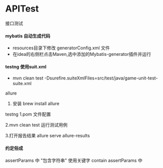 # APITest
接口测试

#### mybatis 自动生成代码
- resources目录下修改 generatorConfig.xml 文件
- 在idea的右侧栏点击Maven,选中添加的Mybatis-generator插件并运行









#### testng 使用suit.xml
- mvn clean test -Dsurefire.suiteXmlFiles=src/test/java/game-unit-test-suite.xml






allure

1. 安装
brew install allure





testng 
1.pom 文件配置

2.mvn clean test 运行测试用例


3.打开报告结果
allure serve allure-results


#### 约定俗成
assertParams 中 "包含字符串" 使用关键字  contain
assertParams 中
